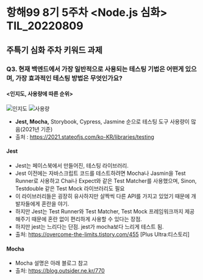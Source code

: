 # 항해99 8기 5주차 <Node.js 심화> TIL_20220809 #
## 주특기 심화 주차 키워드 과제 ##
### Q3. 현재 백엔드에서 가장 일반적으로 사용되는 테스팅 기법은 어떤게 있으며, 가장 효과적인 테스팅 방법은 무엇인가요? ###
#### <인지도, 사용량에 따른 순위> ####
![인지도](https://user-images.githubusercontent.com/109029407/183595963-4a619fa5-76b7-47a9-8b7f-36e1d173362b.png)
![사용량](https://user-images.githubusercontent.com/109029407/183595974-ca219a9d-62a7-4d49-bfa5-0b3f9aff24e6.png)
- **Jest, Mocha,** Storybook, Cypress, Jasmine 순으로 테스팅 도구 사용량이 많음(2021년 기준)
- 출처 : https://2021.stateofjs.com/ko-KR/libraries/testing


#### Jest ####
  
- Jest는 페이스북에서 만들어진, 테스팅 라이브러리. 
- Jest 이전에는 자바스크립트 코드를 테스트하려면 Mocha나 Jasmin을 Test Runner로 사용하고 Chai나 Expect와 같은 Test Matcher를 사용했으며, Sinon, Testdouble 같은 Test Mock 라이브러리도 필요
- 이 라이브러리들은 굉장히 유사하지만 살짝씩 다른 API를 가지고 있었기 때문에 개발자들에게 혼란을 야기.
- 하지만 Jest는 Test Runner와 Test Matcher, Test Mock 프레임워크까지 제공해주기 때문에 혼란 없이 편리하게 사용할 수 있다는 장점. 
- 하지만 jest는 느리다는 단점. jest가 mocha보다 느리게 테스트 됨. 
- 출처: https://overcome-the-limits.tistory.com/455 [Plus Ultra:티스토리]



#### Mocha ####
- Mocha 설명은 아래 블로그 참고
- 출처: https://blog.outsider.ne.kr/770
